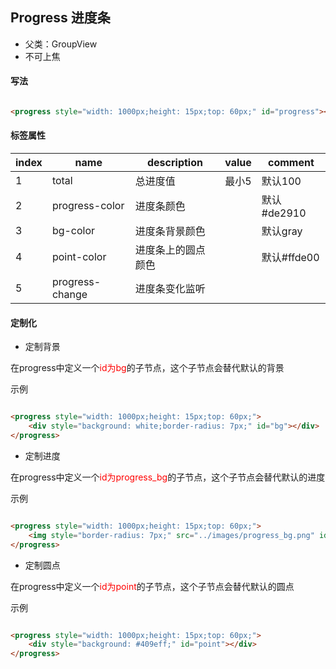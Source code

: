 ## Progress 进度条

* 父类：GroupView
* 不可上焦

#### 写法

```html

<progress style="width: 1000px;height: 15px;top: 60px;" id="progress"></progress>
```

#### 标签属性

| index | name            | description | value | comment   |
|-------|-----------------|-------------|-------|-----------|
| 1     | total           | 总进度值        | 最小5   | 默认100     |
| 2     | progress-color  | 进度条颜色       |       | 默认#de2910 |
| 3     | bg-color        | 进度条背景颜色     |       | 默认gray    |
| 4     | point-color     | 进度条上的圆点颜色   |       | 默认#ffde00 |
| 5     | progress-change | 进度条变化监听     |       |           |

#### 定制化

* 定制背景

在progress中定义一个<span style="color:red;">id为bg</span>的子节点，这个子节点会替代默认的背景

示例
```html

<progress style="width: 1000px;height: 15px;top: 60px;">
    <div style="background: white;border-radius: 7px;" id="bg"></div>
</progress>
```

* 定制进度

在progress中定义一个<span style="color:red;">id为progress_bg</span>的子节点，这个子节点会替代默认的进度

示例
```html

<progress style="width: 1000px;height: 15px;top: 60px;">
    <img style="border-radius: 7px;" src="../images/progress_bg.png" id="progress_bg">
</progress>
```

* 定制圆点

在progress中定义一个<span style="color:red;">id为point</span>的子节点，这个子节点会替代默认的圆点

示例
```html

<progress style="width: 1000px;height: 15px;top: 60px;">
    <div style="background: #409eff;" id="point"></div>
</progress>
```
